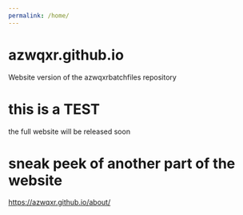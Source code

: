 ```yaml
---
permalink: /home/
---
```

# azwqxr.github.io
Website version of the azwqxrbatchfiles repository
# this is a TEST
the full website will be released soon
# sneak peek of another part of the website
  https://azwqxr.github.io/about/
